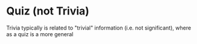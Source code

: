 # Quiz (not Trivia)
Trivia typically is related to "trivial" information (i.e. not significant), where as a quiz is a more general
